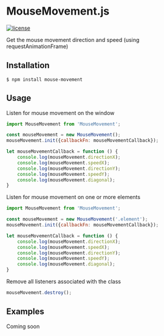 # MouseMovement.js

[![license](https://img.shields.io/github/license/mashape/apistatus.svg?style=flat-square)](https://github.com/wiseoldman/mouse-movement/blob/master/LICENSE) 

Get the mouse movement direction and speed (using requestAnimationFrame)

## Installation

```shell
$ npm install mouse-movement
```

## Usage

Listen for mouse movement on the window

```js
import MouseMovement from 'MouseMovement';

const mouseMovement = new MouseMovement();
mouseMovement.init({callbackFn: mouseMovementCallback});

let mouseMovementCallback = function () {
    console.log(mouseMovement.directionX);
    console.log(mouseMovement.speedX);
    console.log(mouseMovement.directionY);
    console.log(mouseMovement.speedY);
    console.log(mouseMovement.diagonal);
}
```

Listen for mouse movement on one or more elements

```js
import MouseMovement from 'MouseMovement';

const mouseMovement = new MouseMovement('.element');
mouseMovement.init({callbackFn: mouseMovementCallback});

let mouseMovementCallback = function () {
    console.log(mouseMovement.directionX);
    console.log(mouseMovement.speedX);
    console.log(mouseMovement.directionY);
    console.log(mouseMovement.speedY);
    console.log(mouseMovement.diagonal);
}
```

Remove all listeners associated with the class

```js
mouseMovement.destroy();
```

## Examples

Coming soon
